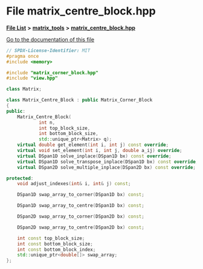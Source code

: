 

# File matrix\_centre\_block.hpp

[**File List**](files.md) **>** [**matrix\_tools**](dir_8cedd1260cc2f2819c8df2fc66ad98b5.md) **>** [**matrix\_centre\_block.hpp**](matrix__centre__block_8hpp.md)

[Go to the documentation of this file](matrix__centre__block_8hpp.md)


```C++
// SPDX-License-Identifier: MIT
#pragma once
#include <memory>

#include "matrix_corner_block.hpp"
#include "view.hpp"

class Matrix;

class Matrix_Centre_Block : public Matrix_Corner_Block
{
public:
    Matrix_Centre_Block(
            int n,
            int top_block_size,
            int bottom_block_size,
            std::unique_ptr<Matrix> q);
    virtual double get_element(int i, int j) const override;
    virtual void set_element(int i, int j, double a_ij) override;
    virtual DSpan1D solve_inplace(DSpan1D bx) const override;
    virtual DSpan1D solve_transpose_inplace(DSpan1D bx) const override;
    virtual DSpan2D solve_multiple_inplace(DSpan2D bx) const override;

protected:
    void adjust_indexes(int& i, int& j) const;

    DSpan1D swap_array_to_corner(DSpan1D bx) const;

    DSpan1D swap_array_to_centre(DSpan1D bx) const;

    DSpan2D swap_array_to_corner(DSpan2D bx) const;

    DSpan2D swap_array_to_centre(DSpan2D bx) const;

    int const top_block_size;
    int const bottom_block_size;
    int const bottom_block_index;
    std::unique_ptr<double[]> swap_array;
};
```


